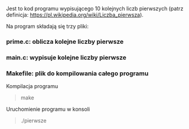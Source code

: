 Jest to kod programu wypisującego 10 kolejnych liczb pierwszych
(patrz definicja: https://pl.wikipedia.org/wiki/Liczba_pierwsza).

Na program składają się trzy pliki:
### prime.c: oblicza kolejne liczby pierwsze
### main.c: wypisuje kolejne liczby pierwsze
### Makefile: plik do kompilowania całego programu

Kompilacja programu

>make

Uruchomienie programu w konsoli

>./pierwsze
